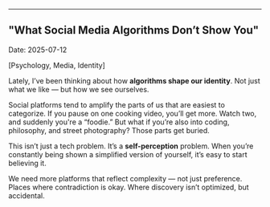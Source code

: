 ﻿---
"What Social Media Algorithms Don’t Show You"
---
Date: 2025-07-12

[Psychology, Media, Identity]

Lately, I’ve been thinking about how **algorithms shape our identity**. Not just what we like — but how we see ourselves.

Social platforms tend to amplify the parts of us that are easiest to categorize. If you pause on one cooking video, you’ll get more. Watch two, and suddenly you're a “foodie.” But what if you’re also into coding, philosophy, and street photography? Those parts get buried.

This isn’t just a tech problem. It’s a **self-perception** problem. When you’re constantly being shown a simplified version of yourself, it’s easy to start believing it.

We need more platforms that reflect complexity — not just preference. Places where contradiction is okay. Where discovery isn’t optimized, but accidental.